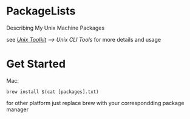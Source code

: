 # PackageLists
Describing My Unix Machine Packages

see *[Unix Toolkit](https://lyk-love.cn/2022/02/19/Unix-Toolkit/) --> Unix CLI Tools* for more details and usage

# Get Started

Mac:

```
brew install $(cat [packages].txt)
```
for other platform just replace brew with your correspondding package manager

